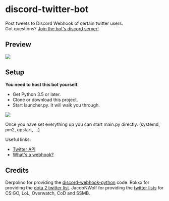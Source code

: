 # discord-twitter-bot
Post tweets to Discord Webhook of certain twitter users.  
Got questions? [Join the bot's discord server!](https://discord.gg/Dkg79tc)

## Preview

[![](img/gif.gif)](https://discord.gg/Dkg79tc)

## Setup

**You need to host this bot yourself.**

* Get Python 3.5 or later.
* Clone or download this project.
* Start launcher.py. It will walk you through.

![](https://i.imgur.com/TdJahu9.png)

Once you have set everything up you can start main.py directly. (systemd, pm2, upstart, ...)

Useful links:
* [Twitter API](https://apps.twitter.com/)
* [What's a webhook?](https://support.discordapp.com/hc/en-us/articles/228383668-Intro-to-Webhooks)

## Credits
Derpolino for providing the [discord-webhook-python](https://github.com/Derpolino/discord-webhooks-python) code.
Rokxx for providing the [dota 2 twitter list](https://twitter.com/rokxx/lists/dota-2/members).
JacobNWolf for providing the [twitter lists](https://twitter.com/JacobNWolf/lists/) for CS:GO, LoL, Overwatch, CoD and SSMB.